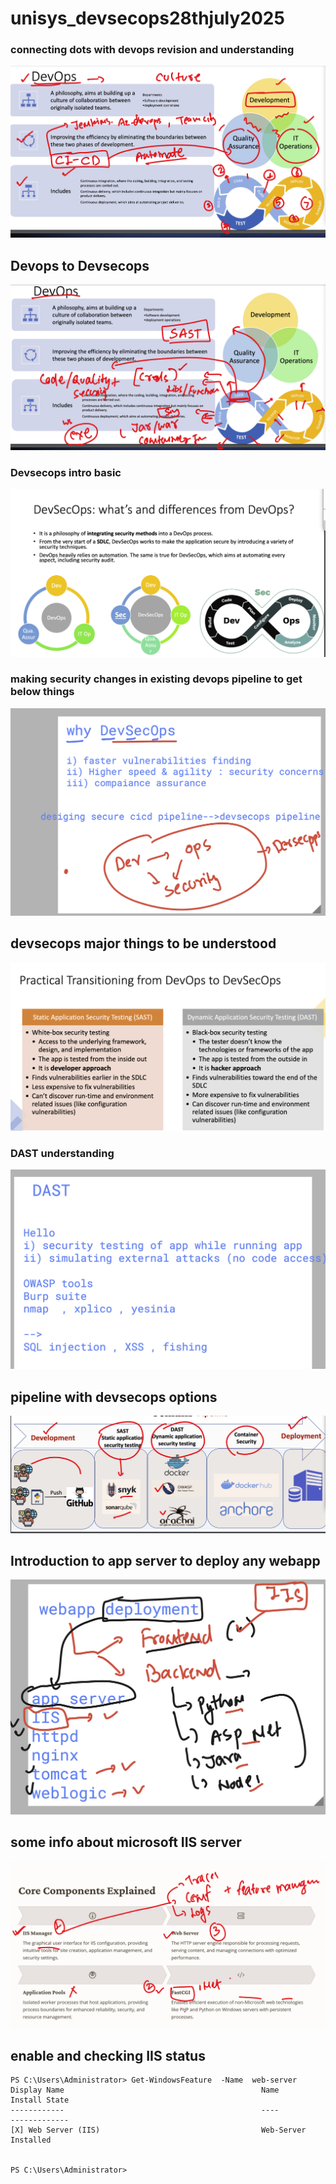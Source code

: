 # unisys_devsecops28thjuly2025

### connecting dots with devops revision and understanding 

<img src="devops1.png">

## Devops to Devsecops 

<img src="devops2.png">

### Devsecops intro basic 

<img src="devops3.png">

### making security changes in existing devops pipeline to get below things 

<img src="devops4.png">

## devsecops  major things to be understood 

<img src="devops5.png">

### DAST understanding 

<img src="devops6.png">

## pipeline with devsecops options 

<img src="devops7.png">

## Introduction to app server to deploy any webapp 

<img src="sec11.png">

## some info about microsoft IIS server 

<img src="sec12.png">

## enable and checking IIS status 

```
PS C:\Users\Administrator> Get-WindowsFeature  -Name  web-server                                                        
Display Name                                            Name                       Install State
------------                                            ----                       -------------
[X] Web Server (IIS)                                    Web-Server                     Installed


PS C:\Users\Administrator>


```
